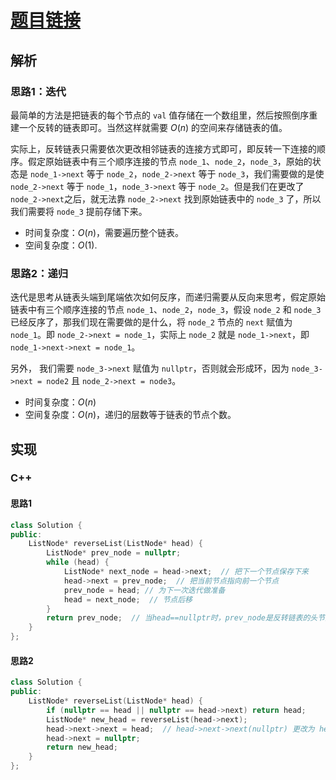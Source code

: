 # [题目链接](https://leetcode-cn.com/problems/reverse-linked-list/)

## 解析

### 思路1：迭代

最简单的方法是把链表的每个节点的 `val` 值存储在一个数组里，然后按照倒序重建一个反转的链表即可。当然这样就需要 $O(n)$ 的空间来存储链表的值。

实际上，反转链表只需要依次更改相邻链表的连接方式即可，即反转一下连接的顺序。假定原始链表中有三个顺序连接的节点 `node_1`、`node_2`，`node_3`，原始的状态是 `node_1->next` 等于 `node_2`，`node_2->next` 等于 `node_3`，我们需要做的是使 `node_2->next` 等于 `node_1`，`node_3->next` 等于 `node_2`。但是我们在更改了 `node_2->next`之后，就无法靠 `node_2->next` 找到原始链表中的 `node_3` 了，所以我们需要将 `node_3` 提前存储下来。

* 时间复杂度：$O(n)$，需要遍历整个链表。
* 空间复杂度：$O(1)$.

### 思路2：递归

迭代是思考从链表头端到尾端依次如何反序，而递归需要从反向来思考，假定原始链表中有三个顺序连接的节点 `node_1`、`node_2`，`node_3`，假设 `node_2` 和 `node_3` 已经反序了，那我们现在需要做的是什么，将 `node_2` 节点的 `next` 赋值为 `node_1`。即 `node_2->next = node_1`，实际上 `node_2` 就是 `node_1->next`，即 `node_1->next->next = node_1`。

另外， 我们需要 `node_3->next` 赋值为 `nullptr`，否则就会形成环，因为 `node_3->next = node2` 且 `node_2->next = node3`。

* 时间复杂度：$O(n)$
* 空间复杂度：$O(n)$，递归的层数等于链表的节点个数。

## 实现

### C++

#### 思路1

```C++
class Solution {
public:
    ListNode* reverseList(ListNode* head) {
        ListNode* prev_node = nullptr;
        while (head) {
            ListNode* next_node = head->next;  // 把下一个节点保存下来
            head->next = prev_node;  // 把当前节点指向前一个节点     
            prev_node = head; // 为下一次迭代做准备
            head = next_node;  // 节点后移
        }
        return prev_node;  // 当head==nullptr时，prev_node是反转链表的头节点。
    }
};
```

#### 思路2

```C++
class Solution {
public:
    ListNode* reverseList(ListNode* head) {
        if (nullptr == head || nullptr == head->next) return head;
        ListNode* new_head = reverseList(head->next);
        head->next->next = head;  // head->next->next(nullptr) 更改为 head
        head->next = nullptr;  
        return new_head;
    }
};
```